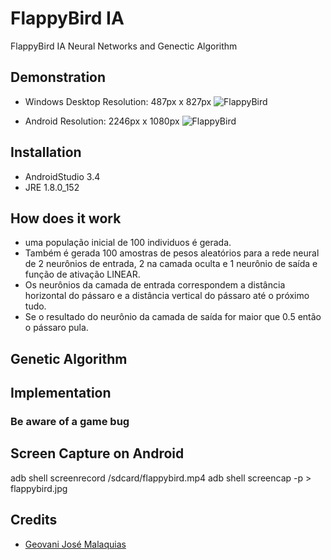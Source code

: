 # FlappyBird IA
FlappyBird IA Neural Networks and Genectic Algorithm

## Demonstration

- Windows Desktop Resolution:
487px x 827px
![FlappyBird](https://github.com/difusao/FlappyBird/blob/DevCore/android/assets/images/FlappyBirdDesktop.PNG)

- Android Resolution:
2246px x 1080px
![FlappyBird](https://github.com/difusao/FlappyBird/blob/DevCore/android/assets/images/FlappyBirdAndroid.jpg)

## Installation
- AndroidStudio 3.4
- JRE 1.8.0_152

## How does it work
- uma população inicial de 100 individuos é gerada.
- Também é gerada 100 amostras de pesos aleatórios para a rede neural de 2 neurônios de entrada, 2 na camada oculta e 1 neurônio de saída e função de ativação LINEAR.
- Os neurônios da camada de entrada correspondem a distância horizontal do pássaro e a distância vertical do pássaro até o próximo tudo.
- Se o resultado do neurônio da camada de saída for maior que 0.5 então o pássaro pula.

## Genetic Algorithm

## Implementation

### Be aware of a game bug

## Screen Capture on Android
adb shell screenrecord /sdcard/flappybird.mp4
adb shell screencap -p > flappybird.jpg

## Credits
- [Geovani José Malaquias](https://github.com/difusao)
